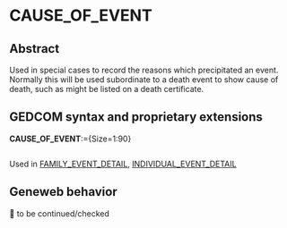 ﻿# CAUSE_OF_EVENT
## Abstract
Used in special cases to record the reasons which precipitated an event. Normally this will be used
subordinate to a death event to show cause of death, such as might be listed on a death certificate.


## GEDCOM syntax and proprietary extensions

**CAUSE_OF_EVENT**:={Size=1:90}
<pre>
</pre>
Used in <a href=Ged.FAMILY_EVENT_DETAIL.md>FAMILY_EVENT_DETAIL</a>, <a href=Ged.INDIVIDUAL_EVENT_DETAIL.md>INDIVIDUAL_EVENT_DETAIL</a><br />


## Geneweb behavior



🚧 to be continued/checked

